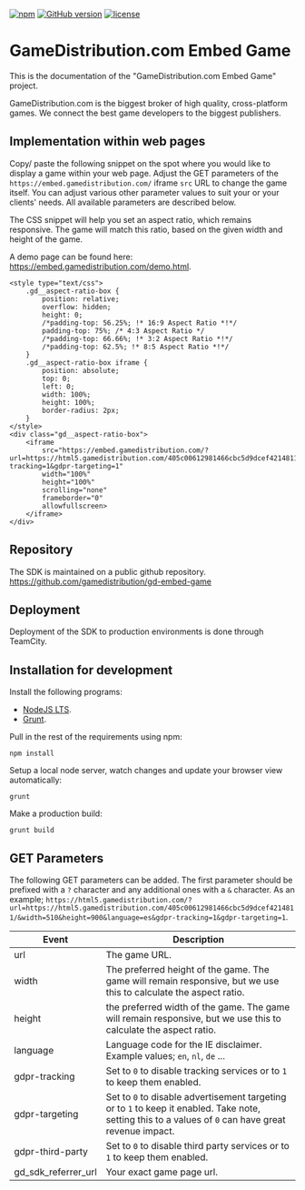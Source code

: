 [![npm](https://img.shields.io/npm/v/npm.svg)](https://nodejs.org/)
[![GitHub version](https://img.shields.io/badge/version-1.0.0-green.svg)](https://github.com/GameDistribution/gd-embed-gameGD-HTML5/)
[![license](https://img.shields.io/github/license/mashape/apistatus.svg)](https://github.com/GameDistribution/gd-embed-game/blob/master/LICENSE)


# GameDistribution.com Embed Game
This is the documentation of the "GameDistribution.com Embed Game" project.

GameDistribution.com is the biggest broker of high quality, cross-platform games. We connect the best game developers to the biggest publishers.

## Implementation within web pages
Copy/ paste the following snippet on the spot where you would like to display a game within your web page. Adjust the GET parameters of the `https://embed.gamedistribution.com/` iframe `src` URL to change the game itself. You can adjust various other parameter values to suit your or your clients' needs. All available parameters are described below.

The CSS snippet will help you set an aspect ratio, which remains responsive. The game will match this ratio, based on the given width and height of the game.

A demo page can be found here: <a href="https://embed.gamedistribution.com/demo.html" target="_blank">https://embed.gamedistribution.com/demo.html</a>. 
```
<style type="text/css">
    .gd__aspect-ratio-box {
        position: relative;
        overflow: hidden;
        height: 0;
        /*padding-top: 56.25%; !* 16:9 Aspect Ratio *!*/
        padding-top: 75%; /* 4:3 Aspect Ratio */
        /*padding-top: 66.66%; !* 3:2 Aspect Ratio *!*/
        /*padding-top: 62.5%; !* 8:5 Aspect Ratio *!*/
    }
    .gd__aspect-ratio-box iframe {
        position: absolute;
        top: 0;
        left: 0;
        width: 100%;
        height: 100%;
        border-radius: 2px;
    }
</style>
<div class="gd__aspect-ratio-box">
    <iframe
        src="https://embed.gamedistribution.com/?url=https://html5.gamedistribution.com/405c00612981466cbc5d9dcef4214811/&width=510&height=900&language=es&gdpr-tracking=1&gdpr-targeting=1"
        width="100%"
        height="100%"
        scrolling="none"
        frameborder="0"
        allowfullscreen>
    </iframe>
</div>
```

## Repository
The SDK is maintained on a public github repository.
<a href="https://github.com/gamedistribution/gd-embed-game" target="_blank">https://github.com/gamedistribution/gd-embed-game</a>

## Deployment
Deployment of the SDK to production environments is done through TeamCity.

## Installation for development
Install the following programs:
* [NodeJS LTS](https://nodejs.org/).
* [Grunt](http://gruntjs.com/).

Pull in the rest of the requirements using npm:
```
npm install
```

Setup a local node server, watch changes and update your browser view automatically:
```
grunt
```

Make a production build:
```
grunt build
```

## GET Parameters
The following GET parameters can be added. The first parameter should be prefixed with a `?` character and any additional ones with a `&` character.
As an example; `https://html5.gamedistribution.com/?url=https://html5.gamedistribution.com/405c00612981466cbc5d9dcef4214811/&width=510&height=900&language=es&gdpr-tracking=1&gdpr-targeting=1`.

| Event | Description |
| --- | --- |
| url | The game URL. |
| width | The preferred height of the game. The game will remain responsive, but we use this to calculate the aspect ratio. |
| height | the preferred width of the game. The game will remain responsive, but we use this to calculate the aspect ratio. |
| language | Language code for the IE disclaimer. Example values; `en`, `nl`, `de` ... |
| gdpr-tracking | Set to `0` to disable tracking services or to `1` to keep them enabled. |
| gdpr-targeting | Set to `0` to disable advertisement targeting or to `1` to keep it enabled. Take note, setting this to a values of `0` can have great revenue impact. |
| gdpr-third-party | Set to `0` to disable third party services or to `1` to keep them enabled. |
| gd_sdk_referrer_url | Your exact game page url. |
